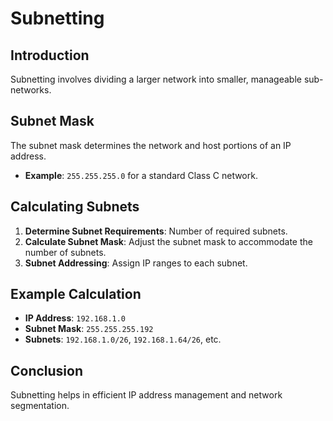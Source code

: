 # Subnetting

## Introduction
Subnetting involves dividing a larger network into smaller, manageable sub-networks.

## Subnet Mask
The subnet mask determines the network and host portions of an IP address.

- **Example**: `255.255.255.0` for a standard Class C network.

## Calculating Subnets
1. **Determine Subnet Requirements**: Number of required subnets.
2. **Calculate Subnet Mask**: Adjust the subnet mask to accommodate the number of subnets.
3. **Subnet Addressing**: Assign IP ranges to each subnet.

## Example Calculation
- **IP Address**: `192.168.1.0`
- **Subnet Mask**: `255.255.255.192`
- **Subnets**: `192.168.1.0/26`, `192.168.1.64/26`, etc.

## Conclusion
Subnetting helps in efficient IP address management and network segmentation.